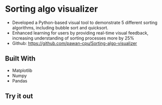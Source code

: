 # Sorting algo visualizer


-  Developed a Python-based visual tool to demonstrate 5 different sorting algorithms, including bubble sort and
quicksort.
-  Enhanced learning for users by providing real-time visual feedback, increasing understanding of sorting processes more
by 25%
- Github: https://github.com/pawan-cpu/Sorting-algo-visualizer



## Built With
- Matplotlib
- Numpy
- Pandas

## Try it out


